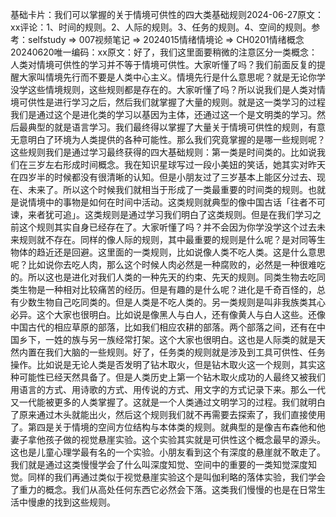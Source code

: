 

基础卡片：我们可以掌握的关于情境可供性的四大类基础规则2024-06-27原文：xx评论：1、时间的规则。2、人际的规则。3、任务的规则。4、空间的规则。参考：selfstudy => 007视频笔记 => 2024015情绪情境论 => CH0201情绪概念20240620唯一编码：xx原文：好了，我们这里面要稍微的注意区分一类概念：人类对情境可供性的学习并不等于情境可供性。大家听懂了吗？我们前面反复的提醒大家叫情境先行而不要是人类中心主义。情境先行是什么意思呢？就是无论你学没学这些情境规则，这些规则都是存在的。大家听懂了吗？所以说我们是人类对情境可供性是进行学习之后，然后我们就掌握了大量的规则。就是这一类学习的过程我们是通过这个是进化类的学习以基因为主体，还通过这一个是文明类的学习。然后最典型的就是语言学习。我们最终得以掌握了大量关于情境可供性的规则，有意无意明白了环境为人类提供的各种可能性。那么我们究竟掌握的是哪一些规则呢？这些规则我们是通过学习最终获得的四大基础规则：第一类是时间类的。比如说我们在三岁左右形成时间概念。我在知识星球写过一段小美妞的笑话，她其实对昨天在四岁半的时候都没有很清晰的认知。但是小朋友过了三岁基本上能区分过去、现在、未来了。所以这个时候我们就相当于形成了一类最重要的时间类的规则。也就是说情境中的事物是如何在时间中活动。这类规则就典型的像中国古话「往者不可谏，来者犹可追」。这类规则是通过学习我们明白了这类规则。但是在我们学习之前这个规则其实自身已经存在了。大家听懂了吗？并不会因为你学没学这个过去未来规则就不存在。同样的像人际的规则，其中最重要的规则是什么呢？是对同等生物体的趋近还是回避。这里面的一类规则，比如说像人类不吃人类。这是什么意思呢？比如说你去吃人肉，那么这个时候人肉必然是一种腐败的，必然是一种很难吃的。所以这也是进化对我们人类的一种先天的约束、先天的规则。同类生物去吃同类生物是一种相对比较痛苦的经历。但是有趣的是什么呢？进化是千奇百怪的，总有少数生物自己吃同类的。但是人类是不吃人类的。另一类规则是叫非我族类其心必异。这个大家也很明白。比如说是像黑人与白人，还有像黄人与白人这些。还像中国古代的相应草原的部落，比如我们相应农耕的部落。两个部落之间，还有在中国乡下，一姓的族与另一族经常打架。这个大家也很明白。这也是人际类的就是天然内置在我们大脑的一些规则。好了，任务类的规则就是涉及到工具可供性、任务操作。比如说是无论人类是否发明了钻木取火，但是钻木取火这一个规则，其实这种可能性已经天然具备了。但是人类历史上第一个钻木取火成功的人最终又被我们用语言的方式、用诗歌的方式、用传说的方式、用文字的方式记录下来。那么一代又一代能被更多的人类掌握了。这就是一个人类通过文明学习的过程。我们就明白了原来通过木头就能出火，然后这个规则我们就不再需要去探索了，我们直接使用了。第四是关于情境的空间方位结构与本体类的规则。就典型的是像吉布森他和他妻子拿他孩子做的视觉悬崖实验。这个实验其实就是可供性这个概念最早的源头。这也是儿童心理学最有名的一个实验。小朋友看到这个有深度的悬崖就不敢走了。我们就是通过这类慢慢学会了什么叫深度知觉、空间中的重要的一类知觉深度知觉。同样的我们再通过类似于视觉悬崖实验这个是叫伽利略的落体实验，我们学会了重力的概念。我们从高处任何东西它必然会下落。这类我们慢慢的也是在日常生活中慢慮的找到这些规则。